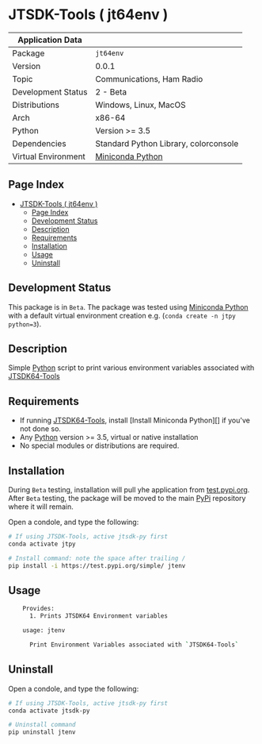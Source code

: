 # JTSDK-Tools ( jt64env )

| Application Data ||
| ---| --- |
| Package             | `jt64env`
| Version             | 0.0.1
| Topic               | Communications, Ham Radio
| Development Status  | 2 - Beta
| Distributions       | Windows, Linux, MacOS
| Arch                | x86-64
| Python              | Version >= 3.5
| Dependencies        | Standard Python Library, colorconsole
| Virtual Environment | [Miniconda Python]

## Page Index

- [JTSDK-Tools ( jt64env )](#jtsdk-tools--jt64env)
  - [Page Index](#page-index)
  - [Development Status](#development-status)
  - [Description](#description)
  - [Requirements](#requirements)
  - [Installation](#installation)
  - [Usage](#usage)
  - [Uninstall](#uninstall)

## Development Status

This package is in `Beta`. The package was tested using
[Miniconda Python][] with a default virtual environment creation e.g.
(`conda create -n jtpy python=3`).

## Description

Simple [Python][] script to print various environment variables associated
with [JTSDK64-Tools][]

## Requirements

- If running [JTSDK64-Tools][], install [Install Miniconda Python][] if you've not done so.
- Any [Python][] version >= 3.5, virtual or native installation
- No special modules or distributions are required.

## Installation

During `Beta` testing, installation will pull yhe application from
[test.pypi.org][]. After `Beta` testing, the package will be moved to the main
[PyPi][] repository where it will remain.

Open a condole, and type the following:

```bash
# If using JTSDK-Tools, active jtsdk-py first
conda activate jtpy

# Install command: note the space after trailing /
pip install -i https://test.pypi.org/simple/ jtenv

```

## Usage

```bash
    Provides:
      1. Prints JTSDK64 Environment variables

    usage: jtenv

      Print Environment Variables associated with `JTSDK64-Tools`
```

## Uninstall

Open a condole, and type the following:

```bash
# If using JTSDK-Tools, active jtsdk-py first
conda activate jtsdk-py

# Uninstall command
pip uninstall jtenv

```
[Install Anaconda Python]: https://github.com/KI7MT/jtsdk-dotnet-core/wiki/Install-Python
[JTSDK64-Tools]: https://github.com/KI7MT/jtsdk64-tools-scripts
[test.pypi.org]: https://test.pypi.org/project/jtenv/
[PyPi]: https://pypi.org/
[Miniconda Python]: https://docs.conda.io/en/latest/miniconda.html
[Python]: https://www.python.org/